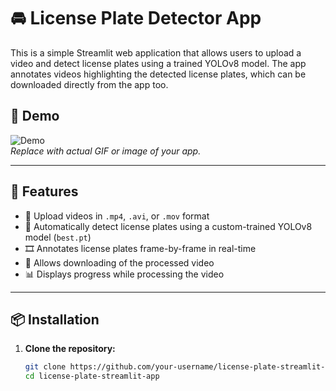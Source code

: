 # 🚘 License Plate Detector App

This is a simple Streamlit web application that allows users to upload a video and detect license plates using a trained YOLOv8 model. The app annotates videos highlighting the detected license plates, which can be downloaded directly from the app too.

## 📸 Demo

![Demo]([demo.gif](https://github.com/user-attachments/assets/cc537905-6546-4262-905b-e8f773fbbf89))  
*Replace with actual GIF or image of your app.*

---

## 🔧 Features

- 📁 Upload videos in `.mp4`, `.avi`, or `.mov` format
- 🧠 Automatically detect license plates using a custom-trained YOLOv8 model (`best.pt`)
- 🎞 Annotates license plates frame-by-frame in real-time
- 💾 Allows downloading of the processed video
- 📊 Displays progress while processing the video

---

## 📦 Installation

1. **Clone the repository:**
   ```bash
   git clone https://github.com/your-username/license-plate-streamlit-app.git
   cd license-plate-streamlit-app
